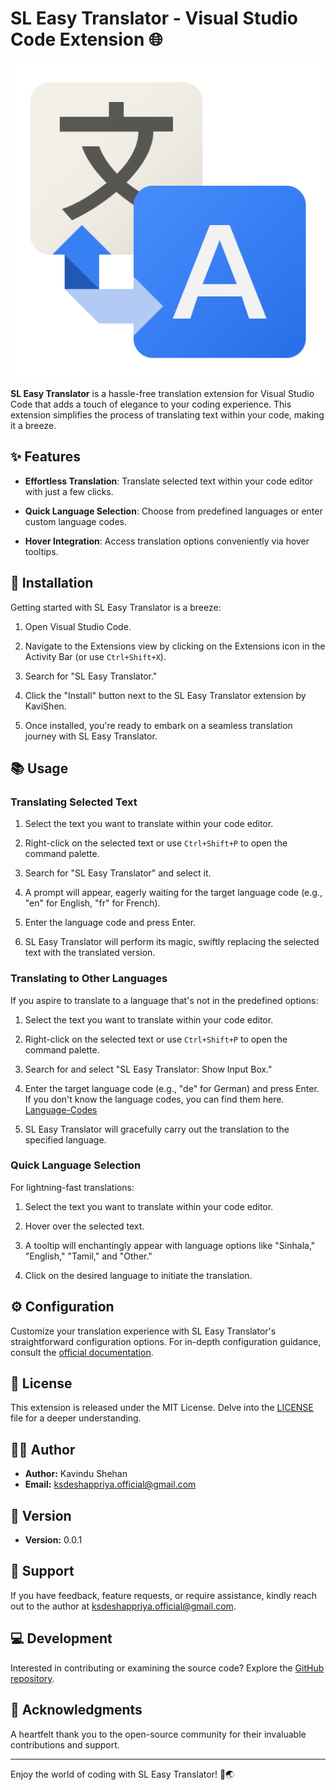 # SL Easy Translator - Visual Studio Code Extension 🌐

![SL Easy Translator Logo](icon.png)

**SL Easy Translator** is a hassle-free translation extension for Visual Studio Code that adds a touch of elegance to your coding experience. This extension simplifies the process of translating text within your code, making it a breeze.

## ✨ Features

- **Effortless Translation**: Translate selected text within your code editor with just a few clicks.

- **Quick Language Selection**: Choose from predefined languages or enter custom language codes.

- **Hover Integration**: Access translation options conveniently via hover tooltips.

## 🚀 Installation

Getting started with SL Easy Translator is a breeze:

1. Open Visual Studio Code.

2. Navigate to the Extensions view by clicking on the Extensions icon in the Activity Bar (or use `Ctrl+Shift+X`).

3. Search for "SL Easy Translator."

4. Click the "Install" button next to the SL Easy Translator extension by KaviShen.

5. Once installed, you're ready to embark on a seamless translation journey with SL Easy Translator.

## 📚 Usage

### Translating Selected Text

1. Select the text you want to translate within your code editor.

2. Right-click on the selected text or use `Ctrl+Shift+P` to open the command palette.

3. Search for "SL Easy Translator" and select it.

4. A prompt will appear, eagerly waiting for the target language code (e.g., "en" for English, "fr" for French).

5. Enter the language code and press Enter.

6. SL Easy Translator will perform its magic, swiftly replacing the selected text with the translated version.

### Translating to Other Languages

If you aspire to translate to a language that's not in the predefined options:

1. Select the text you want to translate within your code editor.

2. Right-click on the selected text or use `Ctrl+Shift+P` to open the command palette.

3. Search for and select "SL Easy Translator: Show Input Box."

4. Enter the target language code (e.g., "de" for German) and press Enter. If you don't know the language codes, you can find them here. [Language-Codes](ISO639.1.md)

5. SL Easy Translator will gracefully carry out the translation to the specified language.

### Quick Language Selection

For lightning-fast translations:

1. Select the text you want to translate within your code editor.

2. Hover over the selected text.

3. A tooltip will enchantingly appear with language options like "Sinhala," "English," "Tamil," and "Other."

4. Click on the desired language to initiate the translation.

## ⚙️ Configuration

Customize your translation experience with SL Easy Translator's straightforward configuration options. For in-depth configuration guidance, consult the [official documentation](https://github.com/KSDeshappriya/EasyTranslator).

## 📝 License

This extension is released under the MIT License. Delve into the [LICENSE](LICENSE.MD) file for a deeper understanding.

## 🧑‍💻 Author

- **Author:** Kavindu Shehan
- **Email:** ksdeshappriya.official@gmail.com

## 📅 Version

- **Version:** 0.0.1

## 🤝 Support

If you have feedback, feature requests, or require assistance, kindly reach out to the author at ksdeshappriya.official@gmail.com.

## 💻 Development

Interested in contributing or examining the source code? Explore the [GitHub repository](https://github.com/KSDeshappriya/EasyTranslator).

## 🙌 Acknowledgments

A heartfelt thank you to the open-source community for their invaluable contributions and support.

---

Enjoy the world of coding with SL Easy Translator! 🚀🌏